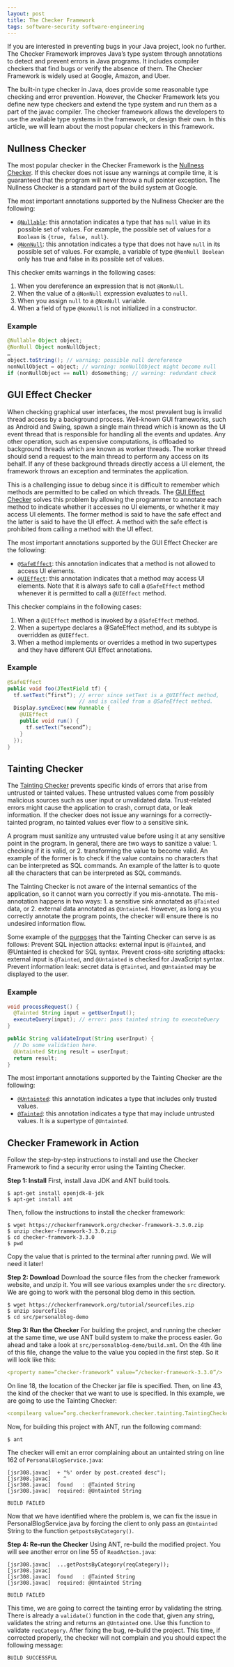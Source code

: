 ```yaml
---
layout: post
title: The Checker Framework
tags: software-security software-engineering
---
```


If you are interested in preventing bugs in your Java project, look no further. The Checker Framework improves Java’s type system through annotations to detect and prevent errors in Java programs. It includes compiler checkers that find bugs or verify the absence of them. The Checker Framework is widely used at Google, Amazon, and Uber.

The built-in type checker in Java, does provide some reasonable type checking and error prevention. However, the Checker Framework lets you define new type checkers and extend the type system and run them as a part of the javac compiler. The checker framework allows the developers to use the available type systems in the framework, or design their own. In this article, we will learn about the most popular checkers in this framework.

## Nullness Checker
The most popular checker in the Checker Framework is the [Nullness Checker](https://checkerframework.org/manual/#nullness-checker). If this checker does not issue any warnings at compile time, it is guaranteed that the program will never throw a null pointer exception. The Nullness Checker is a standard part of the build system at Google.

The most important annotations supported by the Nullness Checker are the following:
* [`@Nullable`](https://checkerframework.org/api/org/checkerframework/checker/nullness/qual/Nullable.html): this annotation indicates a type that has `null` value in its possible set of values. For example, the possible set of values for a `Boolean` is `{true, false, null}`.
* [`@NonNull`](https://checkerframework.org/api/org/checkerframework/checker/nullness/qual/NonNull.html): this annotation indicates a type that does not have `null` in its possible set of values. For example, a variable of type `@NonNull Boolean` only has true and false in its possible set of values.

This checker emits warnings in the following cases:
1. When you dereference an expression that is not `@NonNull`.
2. When the value of a `@NonNull` expression evaluates to `null`.
3. When you assign `null` to a `@NonNull` variable.
4. When a field of type `@NonNull` is not initialized in a constructor.

### Example
```java
@Nullable Object object;
@NonNull Object nonNullObject;
…
object.toString(); // warning: possible null dereference
nonNullObject = object; // warning: nonNullObject might become null
if (nonNullObject == null) doSomething; // warning: redundant check
```


## GUI Effect Checker
When checking graphical user interfaces, the most prevalent bug is invalid thread access by a background process. Well-known GUI frameworks, such as Android and Swing, spawn a single main thread which is known as the UI event thread that is responsible for handling all the events and updates. Any other operation, such as expensive computations, is offloaded to background threads which are known as worker threads. The worker thread should send a request to the main thread to perform any access on its behalf. If any of these background threads directly access a UI element, the framework throws an exception and terminates the application.

This is a challenging issue to debug since it is difficult to remember which methods are permitted to be called on which threads. The [GUI Effect Checker](https://checkerframework.org/manual/#guieffect-checker) solves this problem by allowing the programmer to annotate each method to indicate whether it accesses no UI elements, or whether it may access UI elements. The former method is said to have the safe effect and the latter is said to have the UI effect. A method with the safe effect is prohibited from calling a method with the UI effect.

The most important annotations supported by the GUI Effect Checker are the following:
* [`@SafeEffect`](https://checkerframework.org/api/org/checkerframework/checker/guieffect/qual/SafeEffect.html): this annotation indicates that a method is not allowed to access UI elements.
* [`@UIEffect`](https://checkerframework.org/api/org/checkerframework/checker/guieffect/qual/UIEffect.html): this annotation indicates that a method may access UI elements. Note that it is always safe to call a `@SafeEffect` method whenever it is permitted to call a `@UIEffect` method.

This checker complains in the following cases:
1. When a `@UIEffect` method is invoked by a `@SafeEffect` method.
2. When a supertype declares a @SafeEffect method, and its subtype is overridden as `@UIEffect`.
3. When a method implements or overrides a method in two supertypes and they have different GUI Effect annotations.

### Example
```java
@SafeEffect
public void foo(JTextField tf) {
  tf.setText(“first”); // error since setText is a @UIEffect method,
                       // and is called from a @SafeEffect method.
  Display.syncExec(new Runnable {
    @UIEffect
    public void run() {
      tf.setText(“second”);
    }
  });
}
```


## Tainting Checker
The [Tainting Checker](https://checkerframework.org/manual/#tainting-checker) prevents specific kinds of errors that arise from untrusted or tainted values. These untrusted values come from possibly malicious sources such as user input or unvalidated data. Trust-related errors might cause the application to crash, corrupt data, or leak information. If the checker does not issue any warnings for a correctly-tainted program, no tainted values ever flow to a sensitive sink.

A program must sanitize any untrusted value before using it at any sensitive point in the program. In general, there are two ways to sanitize a value: 1. checking if it is valid, or 2. transforming the value to become valid. An example of the former is to check if the value contains no characters that can be interpreted as SQL commands. An example of the latter is to quote all the characters that can be interpreted as SQL commands.

The Tainting Checker is not aware of the internal semantics of the application, so it cannot warn you correctly if you mis-annotate. The mis-annotation happens in two ways: 1. a sensitive sink annotated as `@Tainted` data, or 2. external data annotated as `@Untainted`. However, as long as you correctly annotate the program points, the checker will ensure there is no undesired information flow.

Some example of the [purposes](https://checkerframework.org/manual/#tainting-many-uses) that the Tainting Checker can serve is as follows:
Prevent SQL injection attacks: external input is `@Tainted`, and @Untainted is checked for SQL syntax.
Prevent cross-site scripting attacks: external input is `@Tainted`, and `@Untainted` is checked for JavaScript syntax.
Prevent information leak: secret data is `@Tainted`, and `@Untainted` may be displayed to the user.


### Example
```java
void processRequest() {
  @Tainted String input = getUserInput();
  executeQuery(input); // error: pass tainted string to executeQuery
}

public String validateInput(String userInput) {
  // Do some validation here.
  @Untainted String result = userInput;
  return result;
}
```


The most important annotations supported by the Tainting Checker are the following:
* [`@Untainted`](https://checkerframework.org/api/org/checkerframework/checker/tainting/qual/Untainted.html): this annotation indicates a type that includes only trusted values.
* [`@Tainted`](https://checkerframework.org/api/org/checkerframework/checker/tainting/qual/Tainted.html): this annotation indicates a type that may include untrusted values. It is a supertype of `@Untainted`.


## Checker Framework in Action
Follow the step-by-step instructions to install and use the Checker Framework to find a security error using the Tainting Checker.

**Step 1: Install**
First, install Java JDK and ANT build tools.
```
$ apt-get install openjdk-8-jdk
$ apt-get install ant
```

Then, follow the instructions to install the checker framework:
```
$ wget https://checkerframework.org/checker-framework-3.3.0.zip
$ unzip checker-framework-3.3.0.zip
$ cd checker-framework-3.3.0
$ pwd
```

Copy the value that is printed to the terminal after running pwd. We will need it later!


**Step 2: Download**
Download the source files from the checker framework website, and unzip it. You will see various examples under the `src` directory. We are going to work with the personal blog demo in this section.
```
$ wget https://checkerframework.org/tutorial/sourcefiles.zip
$ unzip sourcefiles
$ cd src/personalblog-demo
```

**Step 3: Run the Checker**
For building the project, and running the checker at the same time, we use ANT build system to make the process easier. Go ahead and take a look at `src/personalblog-demo/build.xml`. On the 4th line of this file, change the value to the value you copied in the first step. So it will look like this:

```yaml
<property name=”checker-framework” value=”/checker-framework-3.3.0”/>
```

On line 18, the location of the Checker jar file is specified. Then, on line 43, the kind of the checker that we want to use is specified. In this example, we are going to use the Tainting Checker:

```yaml
<compilearg value=”org.checkerframework.checker.tainting.TaintingChecker”/>
```

Now, for building this project with ANT, run the following command:
```
$ ant
```

The checker will emit an error complaining about an untainted string on line 162 of `PersonalBlogService.java`:
```
[jsr308.javac]  + "%' order by post.created desc");
[jsr308.javac]    ^
[jsr308.javac]  found   : @Tainted String
[jsr308.javac]  required: @Untainted String

BUILD FAILED
```


Now that we have identified where the problem is, we can fix the issue in PersonalBlogService.java by forcing the client to only pass an `@Untainted` String to the function `getpostsByCategory()`.

**Step 4: Re-run the Checker**
Using ANT, re-build the modified project. You will see another error on line 55 of `ReadAction.java`:

```
[jsr308.javac]  ...getPostsByCategory(reqCategory));
[jsr308.javac]                        ^
[jsr308.javac]  found   : @Tainted String
[jsr308.javac]  required: @Untainted String

BUILD FAILED
```

This time, we are going to correct the tainting error by validating the string. There is already a `validate()` function in the code that, given any string, validates the string and returns an `@Untainted` one. Use this function to validate `reqCategory`.
After fixing the bug, re-build the project. This time, if corrected properly, the checker will not complain and you should expect the following message:

```
BUILD SUCCESSFUL
```

